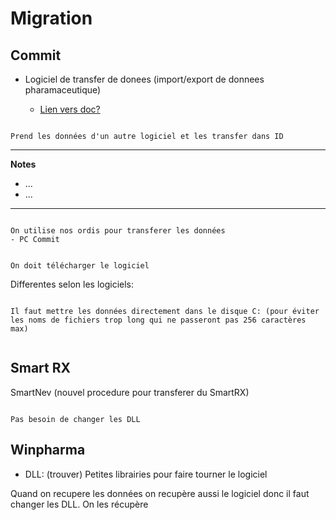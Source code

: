 # Migration

## Commit 

- Logiciel de transfer de donees (import/export de donnees pharamaceutique)

    - [Lien vers doc?]()

```{note}

Prend les données d'un autre logiciel et les transfer dans ID

```

***

**Notes**

- ...
- ...


***

```{warning}

On utilise nos ordis pour transferer les données
- PC Commit


On doit télécharger le logiciel

```

Differentes selon les logiciels:


```{note}

Il faut mettre les données directement dans le disque C: (pour éviter les noms de fichiers trop long qui ne passeront pas 256 caractères max) 


```


## Smart RX

SmartNev (nouvel procedure pour transferer du SmartRX)

```{note}

Pas besoin de changer les DLL

```

## Winpharma

- DLL: (trouver) Petites librairies pour faire tourner le logiciel

Quand on recupere les données on recupère aussi le logiciel donc il faut changer les DLL. On les récupère

